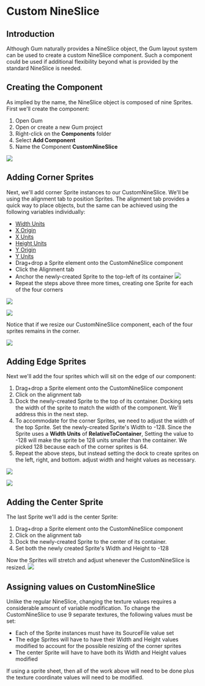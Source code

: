 # Custom NineSlice

## Introduction

Although Gum naturally provides a NineSlice object, the Gum layout system can be used to create a custom NineSlice component. Such a component could be used if additional flexibility beyond what is provided by the standard NineSlice is needed.

## Creating the Component

As implied by the name, the NineSlice object is composed of nine Sprites. First we'll create the component:

1. Open Gum
2. Open or create a new Gum project
3. Right-click on the **Components** folder
4. Select **Add Component**
5. Name the Component **CustomNineSlice**

![](../.gitbook/assets/CustomNineSlice1.PNG)

## Adding Corner Sprites

Next, we'll add corner Sprite instances to our CustomNineSlice. We'll be using the alignment tab to position Sprites. The alignment tab provides a quick way to place objects, but the same can be achieved using the following variables individually:

* [Width Units](https://github.com/vchelaru/Gum/tree/8c293a405185cca0e819b810220de684b436daf9/docs/Examples/Width-Units/README.md)
* [X Origin](https://github.com/vchelaru/Gum/tree/8c293a405185cca0e819b810220de684b436daf9/docs/Examples/X-Origin/README.md)
* [X Units](https://github.com/vchelaru/Gum/tree/8c293a405185cca0e819b810220de684b436daf9/docs/Examples/X-Units/README.md)
* [Height Units](https://github.com/vchelaru/Gum/tree/8c293a405185cca0e819b810220de684b436daf9/docs/Examples/Height-Units/README.md)
* [Y Origin](https://github.com/vchelaru/Gum/tree/8c293a405185cca0e819b810220de684b436daf9/docs/Examples/Y-Origin/README.md)
* [Y Units](https://github.com/vchelaru/Gum/tree/8c293a405185cca0e819b810220de684b436daf9/docs/Examples/Y-Units/README.md)
* Drag+drop a Sprite element onto the CustomNineSlice component
* Click the Alignment tab
* Anchor the newly-created Sprite to the top-left of its container ![](<../.gitbook/assets/AnchorTopLeft (1).png>)
* Repeat the steps above three more times, creating one Sprite for each of the four corners

![](<../.gitbook/assets/FourCornerSprites (1).PNG>)

![](../.gitbook/assets/DragDropSprite.png)

Notice that if we resize our CustomNineSlice component, each of the four sprites remains in the corner.

![](../.gitbook/assets/CustomNineSliceResized.PNG)

## Adding Edge Sprites

Next we'll add the four sprites which will sit on the edge of our component:

1. Drag+drop a Sprite element onto the CustomNineSlice component
2. Click on the alignment tab
3. Dock the newly-created Sprite to the top of its container. Docking sets the width of the sprite to match the width of the component. We'll address this in the next step.
4. To accommodate for the corner Sprites, we need to adjust the width of the top Sprite. Set the newly-created Sprite's Width to -128. Since the Sprite uses a **Width Units** of **RelativeToContainer**, Setting the value to -128 will make the sprite be 128 units smaller than the container. We picked 128 because each of the corner sprites is 64.
5. Repeat the above steps, but instead setting the dock to create sprites on the left, right, and bottom. adjust width and height values as necessary.

![](../.gitbook/assets/DockTop.png)

![](../.gitbook/assets/TopStretched.PNG)

## Adding the Center Sprite

The last Sprite we'll add is the center Sprite:

1. Drag+drop a Sprite element onto the CustomNineSlice component
2. Click on the alignment tab
3. Dock the newly-created Sprite to the center of its container.
4. Set both the newly created Sprite's Width and Height to -128

Now the Sprites will stretch and adjust whenever the CustomNineSlice is resized. ![](<../.gitbook/assets/CustomNineSliceResize (1).gif>)

## Assigning values on CustomNineSlice

Unlike the regular NineSlice, changing the texture values requires a considerable amount of variable modification. To change the CustomNineSlice to use 9 separate textures, the following values must be set:

* Each of the Sprite instances must have its SourceFile value set
* The edge Sprites will have to have their Width and Height values modified to account for the possible resizing of the corner sprites
* The center Sprite will have to have both its Width and Height values modified

If using a sprite sheet, then all of the work above will need to be done plus the texture coordinate values will need to be modified.
